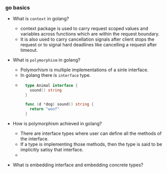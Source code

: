 ### go basics 

- What is `context` in golang? 
  - context package is used to carry request scoped values and variables across functions which are within the request boundary. 
  - It is also used to carry cancellation signals after client stops the request or to signal hard deadlines like cancelling a request after timeout.

- What is `polymorphism` in golang?
  - Polymorhism is multiple implementations of a sinle interface.
  - In golang there is `interface` type.
  - ```go 
      type Animal interface {
        sound() string
      }

      func (d *dog) sound() string {
        return "woof"
      }
    ```
- How is polymorphism achieved in golang? 
  - There are interface types where user can define all the methods of the interface. 
  - If a type is implementing those methods, then the type is said to be implicitly satisy that interface.
  - 

- What is embedding interface and embedding concrete types?